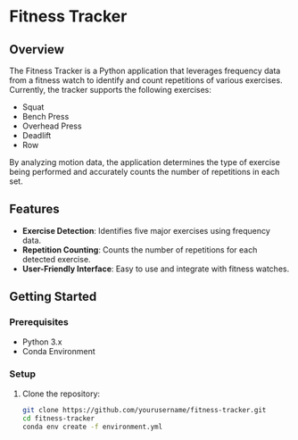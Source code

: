 # Fitness Tracker

## Overview

The Fitness Tracker is a Python application that leverages frequency data from a fitness watch to identify and count repetitions of various exercises. Currently, the tracker supports the following exercises:

- Squat
- Bench Press
- Overhead Press
- Deadlift
- Row

By analyzing motion data, the application determines the type of exercise being performed and accurately counts the number of repetitions in each set.

## Features

- **Exercise Detection**: Identifies five major exercises using frequency data.
- **Repetition Counting**: Counts the number of repetitions for each detected exercise.
- **User-Friendly Interface**: Easy to use and integrate with fitness watches.

## Getting Started

### Prerequisites

- Python 3.x
- Conda Environment
### Setup

1. Clone the repository:
   ```bash
   git clone https://github.com/yourusername/fitness-tracker.git
   cd fitness-tracker
   conda env create -f environment.yml